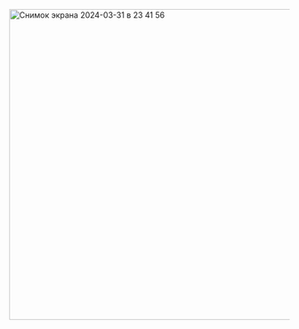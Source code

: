 <img width="559" alt="Снимок экрана 2024-03-31 в 23 41 56" src="https://github.com/medeupazylov/VKServices/assets/113336831/eb09f17a-a8c0-4394-8f3f-06e37510c206">
